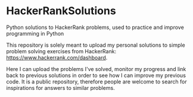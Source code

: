 # HackerRankSolutions
Python solutions to HackerRank problems, used to practice and improve programming in Python

This repository is solely meant to upload my personal solutions to simple problem solving exercises from HackerRank: https://www.hackerrank.com/dashboard.

Here I can upload the problems I've solved, monitor my progress and link back to previous solutions in order to see how I can improve my previous code.
It is a public repository, therefore people are welcome to search for inspirations for answers to similar problems.
